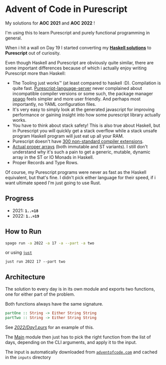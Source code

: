 # Advent of Code in Purescript
My solutions for **AOC 2021** and **AOC 2022** !

I'm using this to learn Purescript and purely functional programming in general.

When i hit a wall on Day 19 I started converting my [**Haskell solutions**](https://github.com/Blugatroff/adventofcode) to **Purescript** out of curiosity.

Even though Haskell and Purescript are obviously quite similar, there are some important differences because of which i actually enjoy writing Purescript more than Haskell:

- The Tooling just works™ (at least compared to haskell :D). Compilation is quite fast. [Purescript-language-server](https://github.com/nwolverson/purescript-language-server) never complained about incompatible compiler versions or some such, the package manager [spago](https://github.com/purescript/spago) feels simpler and more user friendly. And perhaps most importantly, no YAML configuration files.
- It's very easy to simply look at the generated javascript for improving performance or gaining insight into how some purescript library actually works.
- You have to think about stack safety! This is also true about Haskell, but in Purescript you will quickly get a stack overflow while a stack unsafe program Haskell program will just eat up all your RAM.
- Purescript doesn't have [300 non-standard compiler extensions](https://wiki.haskell.org/Language_extensions).
- [Actual proper arrays](https://pursuit.purescript.org/packages/purescript-arrays/) (both immutable and ST variants). I still don't understand why it's such a pain to get a generic, mutable, dynamic array in the ST or IO Monads in Haskell.
- Proper Records and Type Rows.

Of course, my Purescript programs were never as fast as the Haskell equivalent, but that's fine. I didn't pick either language for their speed, if i want ultimate speed I'm just going to use Rust.

## Progress
- 2021: **`1..=18`**
- 2022: **`1..=19`**

## How to Run

```sh
spago run -a 2022 -a 17 -a --part -a two
```
or using [`just`](https://just.systems/man/en/)
```
just run 2022 17 --part two
```

## Architecture
The solution to every day is in its own module and exports two functions, one for either part of the problem.

Both functions always have the same signature.
```haskell
partOne :: String -> Either String String
partTwo :: String -> Either String String
```
See [*2022/Day1.purs*](https://github.com/Blugatroff/pure-advent/blob/main/src/Year2022/Day1.purs) for an example of this.

The [Main](https://github.com/Blugatroff/pure-advent/blob/main/src/Main.purs) module then just has to pick the right function from the list of days, depending on the CLI arguments, and apply it to the input.

The input is automatically downloaded from [`adventofcode.com`](https://adventofcode.com) and cached in the `inputs` directory
